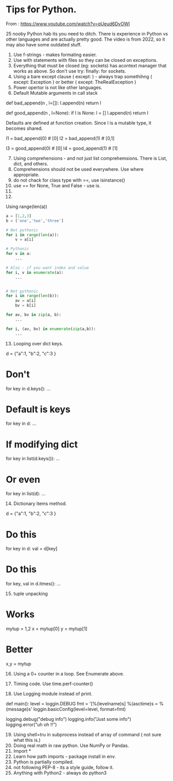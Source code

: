 # Tips for Python.

From : https://www.youtube.com/watch?v=qUeud6DvOWI

25 nooby Python hab its you need to ditch. There is experience in Python vs other languages and 
are actually pretty good. The video is from 2022, so it may also have some outdated stuff.

1. Use f-strings - makes formating easier.
2. Use with statements with files so they can be closed on exceptions.
3. Everything that must be closed (eg: sockets) has acontext manager that works as above. So don't use try: finally: for sockets.
4. Using a bare except clause ( except: ) - always trap somethihng ( except: Exception ) or better ( except: TheRealException )
5. Power opertor is not like other languages.
6. Default Mutable arguments in call stack

def bad_append(n , l=[]):
    l.append(n)
    return l

def good_append(n , l=None):
    if l is None:
        l = []
    l.append(n)
    return l

Defaults are defined at function creation. Since l is a mutable type, it becomes shared.

l1 = bad_append(0) # [0]
l2 = bad_append(1) # [0,1]

l3 = good_append(0) # [0]
l4 = good_append(1) # [1]

7. Using comprehensions - and not just list comprehemsions. There is List, dict, and others.
8. Comprehensions should not be used everywhere. Use where appropriate.
9. do not chack for class type with ==, use isinstance()
10. use == for None, True and False - use is. 
11. 
12. 

Using range(len(a))

```python
a = [1,2,3]
b = ['one','two','three']

# Not pythonic 
for i in range(len(a)):
    v = a[i]

# Pythonic
for v in a:
    ...

# Also - if you want index and value
for i, v in enumerate(a):
    ...


# Not pythonic
for i in range(len(b)):
    av = a[i]
    bv = b[i]

for av, bv in zip(a, b):
    ...

for i, (av, bv) in enumerate(zip(a,b)):
    ...

```

13. Looping over dict keys.

d = {"a":1, "b":2, "c":3 }

# Don't
for key in d.keys():
    ...

# Default is keys
for key in d:
    ...

# If modifying dict 
for key in list(d.keys()):
    ...

# Or even
for key in list(d):
    ...

14. Dictionary items method.

d = {"a":1, "b":2, "c":3 }

# Do this 
for key in d:
    val = d[key]

# Do this 
for key, val in d.itmes():
    ...

15. tuple unpacking

# Works
mytup = 1,2
x = mytup[0]
y = mytup[1]

# Better
x,y = mytup

16. Using a 0+ counter in a loop. See Enumerate above.

17. Timing code. Use time.perf-counter()

18. Use Logging module instead of print.

def main():
    level = loggin.DEBUG
    fmt = '[%(levelname)s] %(asctime)s = %(message)s'
    loggin.basicConfig(level=level, format=fmt)

logging.debug("debug info")
logging.info("Just some info")
logging.error("uh oh !!")

19. Using shell=tru in subprocess instead of array of command ( not sure what this is.)
20. Doing real math in raw python. Use NumPy or Pandas.
21. Import *
22. Learn how path imports - package install in env.
23. Python is partially compiled.
24. not following PEP-8 - its a style guide, follow it.
25. Anything with Python2 - always do python3